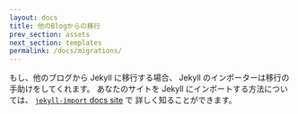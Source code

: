 ```yaml
---
layout: docs
title: 他のBlogからの移行
prev_section: assets
next_section: templates
permalink: /docs/migrations/
---
```


<!--original
---
layout: docs
title: Blog migrations
prev_section: assets
next_section: templates
permalink: /docs/migrations/
---
-->

もし、他のブログから Jekyll に移行する場合、
Jekyll のインポーターは移行の手助けをしてくれます。
あなたのサイトを Jekyll にインポートする方法については、
[`jekyll-import` docs site](http://import.jekyllrb.com) で
詳しく知ることができます。

<!--original
If you’re switching to Jekyll from another blogging system, Jekyll’s importers
can help you with the move. To learn more about importing your site to Jekyll,
visit our [`jekyll-import` docs site](http://import.jekyllrb.com).
-->
